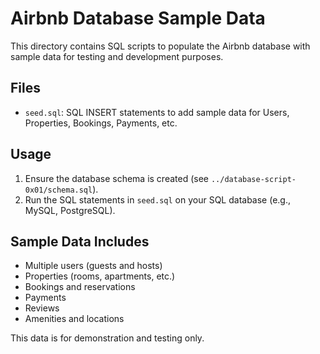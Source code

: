 # Airbnb Database Sample Data

This directory contains SQL scripts to populate the Airbnb database with sample data for testing and development purposes.

## Files
- `seed.sql`: SQL INSERT statements to add sample data for Users, Properties, Bookings, Payments, etc.

## Usage
1. Ensure the database schema is created (see `../database-script-0x01/schema.sql`).
2. Run the SQL statements in `seed.sql` on your SQL database (e.g., MySQL, PostgreSQL).

## Sample Data Includes
- Multiple users (guests and hosts)
- Properties (rooms, apartments, etc.)
- Bookings and reservations
- Payments
- Reviews
- Amenities and locations

This data is for demonstration and testing only.
